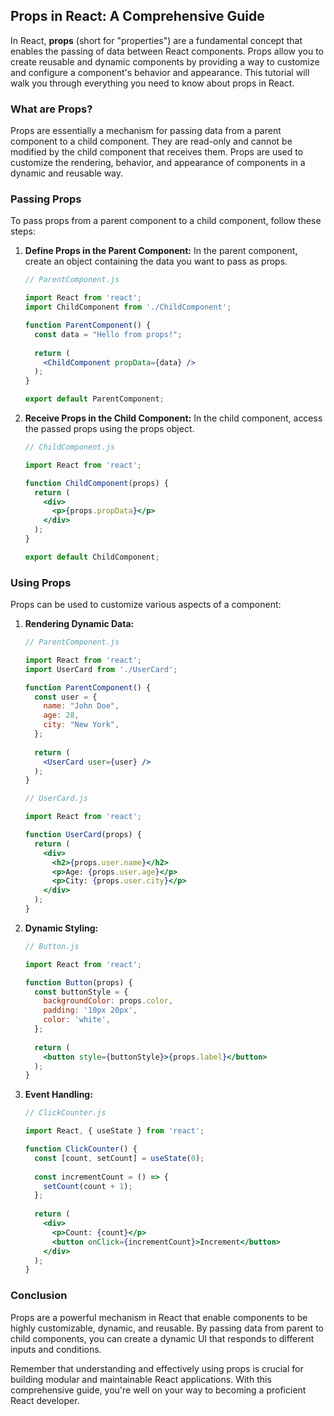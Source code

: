 ## Props in React: A Comprehensive Guide

In React, **props** (short for "properties") are a fundamental concept that enables the passing of data between React components. Props allow you to create reusable and dynamic components by providing a way to customize and configure a component's behavior and appearance. This tutorial will walk you through everything you need to know about props in React.

### What are Props?

Props are essentially a mechanism for passing data from a parent component to a child component. They are read-only and cannot be modified by the child component that receives them. Props are used to customize the rendering, behavior, and appearance of components in a dynamic and reusable way.

### Passing Props

To pass props from a parent component to a child component, follow these steps:

1. **Define Props in the Parent Component:** In the parent component, create an object containing the data you want to pass as props.

   ```jsx
   // ParentComponent.js
   
   import React from 'react';
   import ChildComponent from './ChildComponent';
   
   function ParentComponent() {
     const data = "Hello from props!";
     
     return (
       <ChildComponent propData={data} />
     );
   }
   
   export default ParentComponent;
   ```

2. **Receive Props in the Child Component:** In the child component, access the passed props using the props object.

   ```jsx
   // ChildComponent.js
   
   import React from 'react';
   
   function ChildComponent(props) {
     return (
       <div>
         <p>{props.propData}</p>
       </div>
     );
   }
   
   export default ChildComponent;
   ```

### Using Props

Props can be used to customize various aspects of a component:

1. **Rendering Dynamic Data:**

   ```jsx
   // ParentComponent.js
   
   import React from 'react';
   import UserCard from './UserCard';
   
   function ParentComponent() {
     const user = {
       name: "John Doe",
       age: 28,
       city: "New York",
     };
     
     return (
       <UserCard user={user} />
     );
   }
   ```

   ```jsx
   // UserCard.js
   
   import React from 'react';
   
   function UserCard(props) {
     return (
       <div>
         <h2>{props.user.name}</h2>
         <p>Age: {props.user.age}</p>
         <p>City: {props.user.city}</p>
       </div>
     );
   }
   ```

2. **Dynamic Styling:**

   ```jsx
   // Button.js
   
   import React from 'react';
   
   function Button(props) {
     const buttonStyle = {
       backgroundColor: props.color,
       padding: '10px 20px',
       color: 'white',
     };
     
     return (
       <button style={buttonStyle}>{props.label}</button>
     );
   }
   ```

3. **Event Handling:**

   ```jsx
   // ClickCounter.js
   
   import React, { useState } from 'react';
   
   function ClickCounter() {
     const [count, setCount] = useState(0);
     
     const incrementCount = () => {
       setCount(count + 1);
     };
     
     return (
       <div>
         <p>Count: {count}</p>
         <button onClick={incrementCount}>Increment</button>
       </div>
     );
   }
   ```


### Conclusion

Props are a powerful mechanism in React that enable components to be highly customizable, dynamic, and reusable. By passing data from parent to child components, you can create a dynamic UI that responds to different inputs and conditions.

Remember that understanding and effectively using props is crucial for building modular and maintainable React applications. With this comprehensive guide, you're well on your way to becoming a proficient React developer.